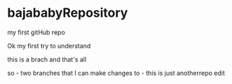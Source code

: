 # bajababyRepository
my first gitHub repo

Ok my first try to understand

this is a brach
and that's all

so - two branches that I can make changes to - this is just anotherrepo edit

